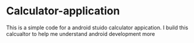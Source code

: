 # Calculator-application
This is a simple code for a android stuido calculator appication. I build this calcualtor to help me understand android  development more 
